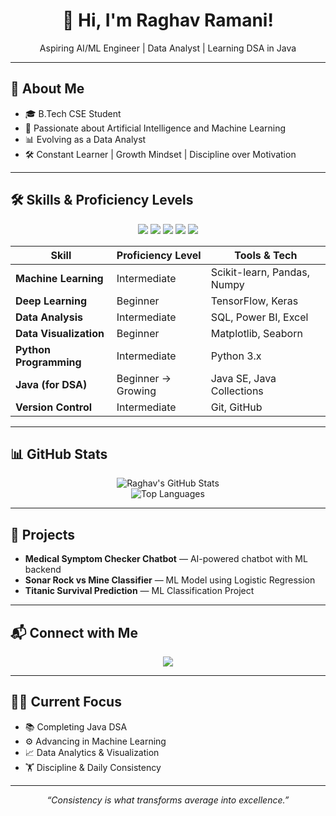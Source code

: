 <h1 align="center">👋 Hi, I'm Raghav Ramani!</h1>

<p align="center">
  Aspiring AI/ML Engineer | Data Analyst | Learning DSA in Java
</p>

---

## 💫 About Me  

- 🎓 B.Tech CSE Student  
- 🤖 Passionate about Artificial Intelligence and Machine Learning  
- 📊 Evolving as a Data Analyst  
- 🛠️ Constant Learner | Growth Mindset | Discipline over Motivation  

---

## 🛠️ Skills & Proficiency Levels  

<p align="center">
  <img src="https://img.shields.io/badge/Python-Intermediate-blue?logo=python&logoColor=white">
  <img src="https://img.shields.io/badge/Machine%20Learning-Intermediate-orange?logo=scikitlearn&logoColor=white">
  <img src="https://img.shields.io/badge/Deep%20Learning-Beginner-9cf?logo=tensorflow&logoColor=white">
  <img src="https://img.shields.io/badge/Java-Beginner-red?logo=java&logoColor=white">
  <img src="https://img.shields.io/badge/SQL-Intermediate-lightgrey?logo=mysql&logoColor=white">
</p>

| Skill                       | Proficiency Level | Tools & Tech                     |
|----------------------------|-------------------|---------------------------------|
| **Machine Learning**       | Intermediate      | Scikit-learn, Pandas, Numpy     |
| **Deep Learning**          | Beginner          | TensorFlow, Keras               |
| **Data Analysis**          | Intermediate      | SQL, Power BI, Excel            |
| **Data Visualization**     | Beginner          | Matplotlib, Seaborn             |
| **Python Programming**     | Intermediate      | Python 3.x                      |
| **Java (for DSA)**         | Beginner → Growing| Java SE, Java Collections       |
| **Version Control**        | Intermediate      | Git, GitHub                     |

---

## 📊 GitHub Stats  

<p align="center">
  <img src="https://github-readme-stats.vercel.app/api?username=raghavramani3232&show_icons=true&theme=radical" alt="Raghav's GitHub Stats">
  <br>
  <img src="https://github-readme-stats.vercel.app/api/top-langs/?username=raghavramani3232&layout=compact&theme=radical" alt="Top Languages">
</p>

---

## 📂 Projects  

- **Medical Symptom Checker Chatbot** — AI-powered chatbot with ML backend  
- **Sonar Rock vs Mine Classifier** — ML Model using Logistic Regression  
- **Titanic Survival Prediction** — ML Classification Project  

---

## 📬 Connect with Me  

<p align="center">
  <a href="https://www.kaggle.com/raghavramani3232">
    <img src="https://img.shields.io/badge/Kaggle-Raghav-blue?logo=kaggle&logoColor=white">
  </a>
</p>

---

## 🧑‍💻 Current Focus  

- 📚 Completing Java DSA  
- ⚙️ Advancing in Machine Learning  
- 📈 Data Analytics & Visualization  
- 🏋️ Discipline & Daily Consistency  

---

<p align="center">
  <em>“Consistency is what transforms average into excellence.”</em>
</p>
